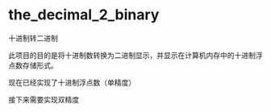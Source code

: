 # the_decimal_2_binary

十进制转二进制

此项目的目的是将十进制数转换为二进制显示，并显示在计算机内存中的十进制浮点数存储形式。

现在已经实现了十进制浮点数（单精度）

接下来需要实现双精度
